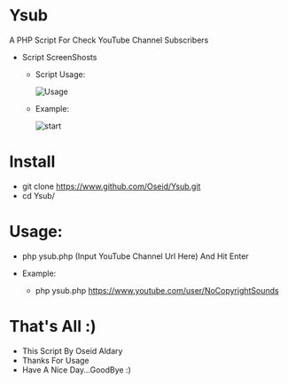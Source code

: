 # Ysub
A PHP Script For Check YouTube Channel Subscribers

- Script ScreenShosts

     - Script Usage:
     
          ![Usage](https://user-images.githubusercontent.com/29546157/46993248-ba8e6e80-d0fd-11e8-99a1-518a23ef09ce.png)
      
     - Example:
     
          ![start](https://user-images.githubusercontent.com/29546157/46993255-c417d680-d0fd-11e8-93b6-c0b6c97c44c9.png)

# Install
  - git clone https://www.github.com/Oseid/Ysub.git
  - cd Ysub/

# Usage:
   - php ysub.php  (Input YouTube Channel Url Here) And Hit Enter
   
   - Example:
       * php ysub.php https://www.youtube.com/user/NoCopyrightSounds

# That's All :)
   * This Script By Oseid Aldary
   * Thanks For Usage
   * Have A Nice Day...GoodBye :)
     
